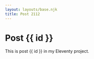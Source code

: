```yaml
---
layout: layouts/base.njk
title: Post 2112
---
```


# Post {{ id }}

This is post {{ id }} in my Eleventy project.
